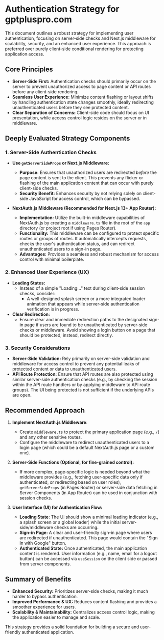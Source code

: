 # Authentication Strategy for gptpluspro.com

This document outlines a robust strategy for implementing user authentication, focusing on server-side checks and Next.js middleware for scalability, security, and an enhanced user experience. This approach is preferred over purely client-side conditional rendering for protecting application access.

## Core Principles

*   **Server-Side First:** Authentication checks should primarily occur on the server to prevent unauthorized access to page content or API routes before any client-side rendering.
*   **Seamless User Experience:** Minimize content flashing or layout shifts by handling authentication state changes smoothly, ideally redirecting unauthenticated users before they see protected content.
*   **Clear Separation of Concerns:** Client-side code should focus on UI presentation, while access control logic resides on the server or in middleware.

## Deeply Evaluated Strategy Components

### 1. Server-Side Authentication Checks

*   **Use `getServerSideProps` or Next.js Middleware:**
    *   **Purpose:** Ensures that unauthorized users are redirected *before* the page content is sent to the client. This prevents any flicker or flashing of the main application content that can occur with purely client-side checks.
    *   **Security Benefit:** Enhances security by not relying solely on client-side JavaScript for access control, which can be bypassed.

*   **NextAuth.js Middleware (Recommended for Next.js 13+ App Router):**
    *   **Implementation:** Utilize the built-in middleware capabilities of NextAuth.js by creating a `middleware.ts` file in the root of the `app` directory (or project root if using Pages Router).
    *   **Functionality:** This middleware can be configured to protect specific routes or groups of routes. It automatically intercepts requests, checks the user\'s authentication status, and can redirect unauthenticated users to a sign-in page.
    *   **Advantages:** Provides a seamless and robust mechanism for access control with minimal boilerplate.

### 2. Enhanced User Experience (UX)

*   **Loading States:**
    *   Instead of a simple "Loading..." text during client-side session checks, consider:
        *   A well-designed splash screen or a more integrated loader animation that appears while server-side authentication verification is in progress.
*   **Clear Redirection:**
    *   Ensure clear and immediate redirection paths to the designated sign-in page if users are found to be unauthenticated by server-side checks or middleware. Avoid showing a login button on a page that should be protected; instead, redirect directly.

### 3. Security Considerations

*   **Server-Side Validation:** Rely primarily on server-side validation and middleware for access control to prevent any potential leaks of protected content or data to unauthenticated users.
*   **API Route Protection:** Ensure that API routes are also protected using similar server-side authentication checks (e.g., by checking the session within the API route handlers or by applying middleware to API route groups). The UI being protected is not sufficient if the underlying APIs are open.

## Recommended Approach

1.  **Implement NextAuth.js Middleware:**
    *   Create `middleware.ts` to protect the primary application page (e.g., `/`) and any other sensitive routes.
    *   Configure the middleware to redirect unauthenticated users to a login page (which could be a default NextAuth.js page or a custom one).

2.  **Server-Side Functions (Optional, for fine-grained control):**
    *   If more complex, page-specific logic is needed beyond what the middleware provides (e.g., fetching user-specific data only if authenticated, or redirecting based on user roles), `getServerSideProps` (in Pages Router) or server-side data fetching in Server Components (in App Router) can be used in conjunction with session checks.

3.  **User Interface (UI) for Authentication Flow:**
    *   **Loading State:** The UI should show a minimal loading indicator (e.g., a splash screen or a global loader) while the initial server-side/middleware checks are occurring.
    *   **Sign-in Page:** A clear and user-friendly sign-in page where users are redirected if unauthenticated. This page would contain the "Sign in with Google" button.
    *   **Authenticated State:** Once authenticated, the main application content is rendered. User information (e.g., name, email for a logout button) can be accessed via `useSession` on the client side or passed from server components.

## Summary of Benefits

*   **Enhanced Security:** Prioritizes server-side checks, making it much harder to bypass authentication.
*   **Improved Performance & UX:** Reduces content flashing and provides a smoother experience for users.
*   **Scalability & Maintainability:** Centralizes access control logic, making the application easier to manage and scale.

This strategy provides a solid foundation for building a secure and user-friendly authenticated application. 